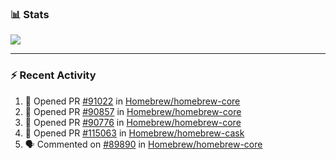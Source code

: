 ### :bar_chart: Stats

<a href="#">
  <img align="center" src="https://github-readme-stats.vercel.app/api?username=tuzi3040&show_icons=true&theme=dark" />
</a>

---

### :zap: Recent Activity

<!--START_SECTION:activity-->
1. 💪 Opened PR [#91022](https://github.com/Homebrew/homebrew-core/pull/91022) in [Homebrew/homebrew-core](https://github.com/Homebrew/homebrew-core)
2. 💪 Opened PR [#90857](https://github.com/Homebrew/homebrew-core/pull/90857) in [Homebrew/homebrew-core](https://github.com/Homebrew/homebrew-core)
3. 💪 Opened PR [#90776](https://github.com/Homebrew/homebrew-core/pull/90776) in [Homebrew/homebrew-core](https://github.com/Homebrew/homebrew-core)
4. 💪 Opened PR [#115063](https://github.com/Homebrew/homebrew-cask/pull/115063) in [Homebrew/homebrew-cask](https://github.com/Homebrew/homebrew-cask)
5. 🗣 Commented on [#89890](https://github.com/Homebrew/homebrew-core/issues/89890) in [Homebrew/homebrew-core](https://github.com/Homebrew/homebrew-core)
<!--END_SECTION:activity-->

